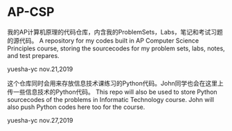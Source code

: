 # AP-CSP
我的AP计算机原理的代码仓库，内含我的ProblemSets，Labs，笔记和考试习题的源代码。
A repository for my codes built in AP Computer Science Principles course, storing the sourcecodes for my problem sets, labs, notes, and test prepares.  

yuesha-yc nov.21,2019

这个仓库同时会用来存放信息技术课练习的Python代码。John同学也会在这里上传一些信息技术的Python代码。
This repo will also be used to store Python sourcecodes of the problems in Informatic Technology course. John will also push Python codes here too for the course. 

yuesha-yc nov.27,2019
